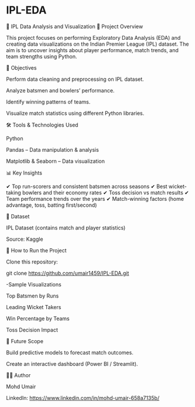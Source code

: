# IPL-EDA
🏏 IPL Data Analysis and Visualization
📌 Project Overview

This project focuses on performing Exploratory Data Analysis (EDA) and creating data visualizations on the Indian Premier League (IPL) dataset.
The aim is to uncover insights about player performance, match trends, and team strengths using Python.

🎯 Objectives

Perform data cleaning and preprocessing on IPL dataset.

Analyze batsmen and bowlers’ performance.

Identify winning patterns of teams.

Visualize match statistics using different Python libraries.

🛠️ Tools & Technologies Used

Python

Pandas – Data manipulation & analysis

Matplotlib & Seaborn – Data visualization

📊 Key Insights

✔ Top run-scorers and consistent batsmen across seasons
✔ Best wicket-taking bowlers and their economy rates
✔ Toss decision vs match results
✔ Team performance trends over the years
✔ Match-winning factors (home advantage, toss, batting first/second)

📂 Dataset

IPL Dataset (contains match and player statistics)

Source: Kaggle

🚀 How to Run the Project

Clone this repository:

git clone https://github.com/umair1459/IPL-EDA.git


-Sample Visualizations

Top Batsmen by Runs

Leading Wicket Takers

Win Percentage by Teams

Toss Decision Impact

🔮 Future Scope

Build predictive models to forecast match outcomes.

Create an interactive dashboard (Power BI / Streamlit).

👨‍💻 Author

Mohd Umair

LinkedIn: https://www.linkedin.com/in/mohd-umair-658a7135b/
